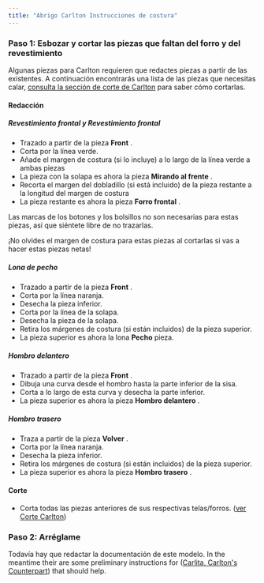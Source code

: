 ```yaml
---
title: "Abrigo Carlton Instrucciones de costura"
---
```


### Paso 1: Esbozar y cortar las piezas que faltan del forro y del revestimiento

Algunas piezas para Carlton requieren que redactes piezas a partir de las existentes. A continuación encontrarás una lista de las piezas que necesitas calar, [consulta la sección de corte de Carlton](/docs/designs/carlton/cutting/) para saber cómo cortarlas.

#### Redacción

##### Revestimiento frontal y Revestimiento frontal

- Trazado a partir de la pieza **Front** .
- Corta por la línea verde.
- Añade el margen de costura (si lo incluye) a lo largo de la línea verde a ambas piezas
- La pieza con la solapa es ahora la pieza **Mirando al frente** .
- Recorta el margen del dobladillo (si está incluido) de la pieza restante a la longitud del margen de costura
- La pieza restante es ahora la pieza **Forro frontal** .

<Note>

Las marcas de los botones y los bolsillos no son necesarias para estas piezas, así que siéntete libre de no trazarlas.

</Note>

<Warning>

¡No olvides el margen de costura para estas piezas al cortarlas si vas a hacer estas piezas netas!

</Warning>

##### Lona de pecho

- Trazado a partir de la pieza **Front** .
- Corta por la línea naranja.
- Desecha la pieza inferior.
- Corta por la línea de la solapa.
- Desecha la pieza de la solapa.
- Retira los márgenes de costura (si están incluidos) de la pieza superior.
- La pieza superior es ahora la lona **Pecho** pieza.

##### Hombro delantero

- Trazado a partir de la pieza **Front** .
- Dibuja una curva desde el hombro hasta la parte inferior de la sisa.
- Corta a lo largo de esta curva y desecha la parte inferior.
- La pieza superior es ahora la pieza **Hombro delantero** .

##### Hombro trasero

- Traza a partir de la pieza **Volver** .
- Corta por la línea naranja.
- Desecha la pieza inferior.
- Retira los márgenes de costura (si están incluidos) de la pieza superior.
- La pieza superior es ahora la pieza **Hombro trasero** .

#### Corte

- Corta todas las piezas anteriores de sus respectivas telas/forros. ([ver Corte Carlton](/docs/designs/carlton/cutting/))

### Paso 2: Arréglame

<Fixme>

Todavía hay que redactar la documentación de este modelo. In the meantime their are some preliminary instructions for ([Carlita, Carlton's Counterpart](/docs/designs/carlita/instructions/)) that should help.

</Fixme>
